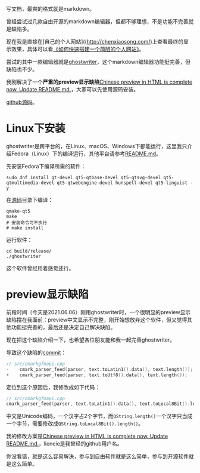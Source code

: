写文档，最爽的格式就是markdown。

曾经尝试过几款自由开源的markdown编辑器，但都不够理想，不是功能不完善就是缺陷多。

现在我是直接在[自己的个人网站]((http://chenxiaosong.com/)上查看最终的显示效果，具体可以看[《如何快速搭建一个简陋的个人网站》](http://chenxiaosong.com/others/chenxiaosong.com.html)。

尝试的其中一款编辑器就是[ghostwriter](https://ghostwriter.kde.org/)，这个markdown编辑器功能挺完善，但缺陷也不少。

我刚解决了一个**严重的preview显示缺陷**[Chinese preview in HTML is complete now. Update README.md.](https://github.com/KDE/ghostwriter/pull/618/commits)，大家可以先使用源码安装。

[github源码](https://github.com/KDE/ghostwriter)。

# Linux下安装

ghostwriter是跨平台的，在Linux、macOS、Windows下都能运行，这里我只介绍Fedora（Linux）下的编译运行，其他平台请参考[README.md](https://github.com/KDE/ghostwriter/blob/master/README.md)。

先安装Fedora下编译所需的软件：

```shell
sudo dnf install qt-devel qt5-qtbase-devel qt5-qtsvg-devel qt5-qtmultimedia-devel qt5-qtwebengine-devel hunspell-devel qt5-linguist -y
```

在[源码](https://github.com/KDE/ghostwriter)目录下编译：
```shell
qmake-qt5
make
# 安装命令可不执行
# make install
```

运行软件：
```shell
cd build/release/
./ghostwriter
```

这个软件曾经用着感觉还行。

# preview显示缺陷

前段时间（今天是2021.06.06）刚用ghostwriter时，一个很明显的preview显示缺陷摆在我面前：preview中文显示不完整，刚开始想放弃这个软件，但又觉得其他功能挺完善的，最后还是决定自己解决缺陷。

现在把这个缺陷介绍一下，也希望各位朋友能和我一起完善ghostwriter。

导致这个缺陷的[commit](https://github.com/KDE/ghostwriter/commit/795de8ba2b3717e23543170c40f2dd2379530a33)：

```c
// src/cmarkgfmapi.cpp
-    cmark_parser_feed(parser, text.toLatin1().data(), text.length());
+    cmark_parser_feed(parser, text.toUtf8().data(), text.length());
```

定位到这个原因后，我修改成如下代码：

```c
// src/cmarkgfmapi.cpp
cmark_parser_feed(parser, text.toLatin1().data(), text.toLocal8Bit().length());
```

中文是Unicode编码，一个汉字占2个字节，而`QString.length()`一个汉字只当成一个字节，需要修改成`QString.toLocal8Bit().length()`。

我的修改方案是[Chinese preview in HTML is complete now. Update README.md.](https://github.com/KDE/ghostwriter/pull/618/commits)，lioneie是我曾经的github用户名。

你没看错，就是这么容易解决，参与到自由软件就是这么简单，参与到开源软件就是这么简单。
